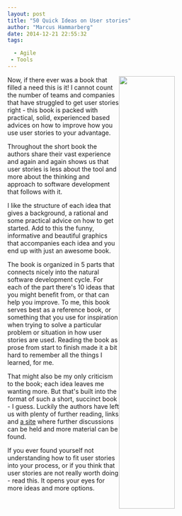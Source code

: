 ```yaml
---
layout: post
title: "50 Quick Ideas on User stories"
author: "Marcus Hammarberg"
date: 2014-12-21 22:55:32
tags:

  - Agile
 - Tools
---
```


<img src="http://www.50quickideas.com/img/us/title.png" style="float:right" width="50%">
Now, if there ever was a book that filled a need this is it!
I cannot count the number of teams and companies that have struggled to get user stories right - this book is packed with practical, solid, experienced based advices on how to improve how you use user stories to your advantage.

Throughout the short book the authors share their vast experience and again and again shows us that user stories is less about the tool and more about the thinking and approach to software development that follows with it.

I like the structure of each idea that gives a background, a rational and some practical advice on how to get started. Add to this the funny, informative and beautiful graphics that accompanies each idea and you end up with just an awesome book.

The book is organized in 5 parts that connects nicely into the natural software development cycle. For each of the part there's 10 ideas that you might benefit from, or that can help you improve. To me, this book serves best as a reference book, or something that you use for inspiration when trying to solve a particular problem or situation in how user stories are used.
Reading the book as prose from start to finish made it a bit hard to remember all the things I learned, for me.

That might also be my only criticism to the book; each idea leaves me wanting more. But that's built into the format of such a short, succinct book - I guess. Luckily the authors have left us with plenty of further reading, links and <a href="http://www.50quickideas.com/">a site</a> where further discussions can be held and more material can be found.

If you ever found yourself not understanding how to fit user stories into your process, or if you think that user stories are not really worth doing - read this. It opens your eyes for more ideas and more options.